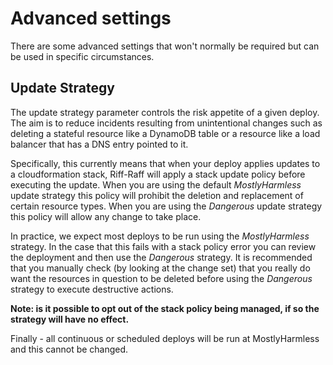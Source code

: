 Advanced settings
=================

There are some advanced settings that won't normally be required but can be used in specific circumstances. 

## Update Strategy

The update strategy parameter controls the risk appetite of a given deploy. The aim is to reduce incidents resulting from unintentional changes such as deleting a stateful resource like a DynamoDB table or a resource like a load balancer that has a DNS entry pointed to it.

Specifically, this currently means that when your deploy applies updates to a cloudformation stack, Riff-Raff will apply a stack update policy before executing the update. When you are using the default _MostlyHarmless_ update strategy this policy will prohibit the deletion and replacement of certain resource types. When you are using the _Dangerous_ update strategy this policy will allow any change to take place.

In practice, we expect most deploys to be run using the _MostlyHarmless_ strategy. In the case that this fails with a stack policy error you can review the deployment and then use the _Dangerous_ strategy. It is recommended that you manually check (by looking at the change set) that you really do want the resources in question to be deleted before using the _Dangerous_ strategy to execute destructive actions.

**Note: is it possible to opt out of the stack policy being managed, if so the strategy will have no effect.**

Finally - all continuous or scheduled deploys will be run at MostlyHarmless and this cannot be changed.
